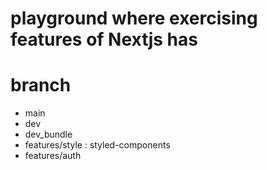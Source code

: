 # playground where exercising features of Nextjs has


# branch
- main
- dev
- dev_bundle
- features/style :  styled-components
- features/auth
